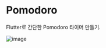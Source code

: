 # Pomodoro

Flutter로 간단한 Pomodoro 타이머 만들기.


![image](https://github.com/user-attachments/assets/14ec9eae-606c-4a16-a9d6-4d21bbca7d6d)

